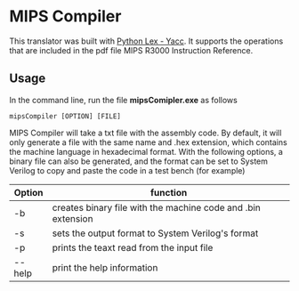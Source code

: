 # MIPS Compiler

This translator was built with [Python Lex - Yacc](https://www.dabeaz.com/ply/). It supports the operations that are included in the pdf file MIPS R3000 Instruction Reference.

## Usage

In the command line, run the file **mipsComipler.exe** as follows

`mipsCompiler [OPTION] [FILE]`

MIPS Compiler will take a txt file with the assembly code. By default, it will only
generate a file with the same name and .hex extension, which contains the machine
language in hexadecimal format. With the following options, a binary file can also be
generated, and the format can be set to System Verilog to copy and paste the code
in a test bench (for example)

| Option | function                                                     |
| ------ | ------------------------------------------------------------ |
| -b     | creates binary file with the machine code and .bin extension |
| -s     | sets the output format to System Verilog's format            |
| -p     | prints the teaxt read from the input file                    |
| --help | print the help information                                   |
